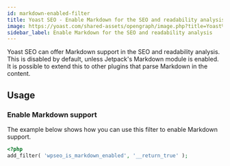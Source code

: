 ```yaml
---
id: markdown-enabled-filter
title: Yoast SEO - Enable Markdown for the SEO and readability analysis
image: https://yoast.com/shared-assets/opengraph/image.php?title=Yoast%20SEO%20-%20Enable%20Markdown%20for%20the%20SEO%20and%20readability%20analysis
sidebar_label: Enable Markdown for the SEO and readability analysis
---
```

Yoast SEO can offer Markdown support in the SEO and readability analysis. This is disabled by default, unless Jetpack's Markdown module is enabled. It is possible to extend this to other plugins that parse Markdown in the content.

## Usage
### Enable Markdown support

The example below shows how you can use this filter to enable Markdown support.
```php
<?php
add_filter( 'wpseo_is_markdown_enabled', '__return_true' );
```
